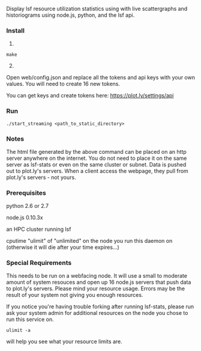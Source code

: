 Display lsf resource utilization statistics using with live scattergraphs and historiograms using node.js, python, and the lsf api.

### Install

1)
```
make
```

2)
Open web/config.json and  replace all the tokens and api keys with your own values.
You will need to create 16 new tokens. 

You can get keys and create tokens here: https://plot.ly/settings/api

### Run

```
./start_streaming <path_to_static_directory>
```

### Notes

The html file generated by the above command can be placed on an http server anywhere on the internet. 
You do not need to place it on the same server as lsf-stats or even on the same cluster or subnet.
Data is pushed out to plot.ly's servers.
When a client access the webpage, they pull from plot.ly's servers - not yours.

### Prerequisites

python 2.6 or 2.7

node.js 0.10.3x

an HPC cluster running lsf

cputime "ulimit" of "unlimited" on the node you run this daemon on (otherwise it will die after your time expires...)

### Special Requirements

This needs to be run on a webfacing node.
It will use a small to moderate amount of system resouces and open up 16 node.js servers that push data to plot.ly's servers.
Please mind your resource usage.
Errors may be the result of your system not giving you enough resources. 

If you notice you're having trouble forking after running lsf-stats, please run ask your system admin for additional resources on the node you chose to run this service on.

```
ulimit -a
```

will help you see what your resource limits are.

